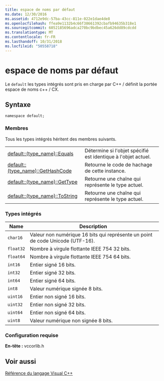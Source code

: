 ```yaml
---
title: espace de noms par défaut
ms.date: 12/30/2016
ms.assetid: 4712e9dc-57ba-43cc-811e-022e1dae4de8
ms.openlocfilehash: ffea9e1132b4c66f38661392cbafb94635b318e1
ms.sourcegitcommit: 6052185696adca270bc9bdbec45a626dd89cdcdd
ms.translationtype: MT
ms.contentlocale: fr-FR
ms.lasthandoff: 10/31/2018
ms.locfileid: "50558718"
---
```

# <a name="default-namespace"></a>espace de noms par défaut

Le `default` les types intégrés sont pris en charge par C++ / définit la portée espace de noms c++ / CX.

## <a name="syntax"></a>Syntaxe

```
namespace default;
```

### <a name="members"></a>Membres

Tous les types intégrés héritent des membres suivants.

|||
|-|-|
|[default::(type_name)::Equals](../cppcx/default-type-name-equals-method.md)|Détermine si l'objet spécifié est identique à l'objet actuel.|
|[default::(type_name)::GetHashCode](../cppcx/default-type-name-gethashcode-method.md)|Retourne le code de hachage de cette instance.|
|[default::(type_name)::GetType](../cppcx/default-type-name-gettype-method.md)|Retourne une chaîne qui représente le type actuel.|
|[default::(type_name)::ToString](../cppcx/default-type-name-tostring-method.md)|Retourne une chaîne qui représente le type actuel.|

### <a name="built-in-types"></a>Types intégrés

|Name|Description|
|----------|-----------------|
|`char16`|Valeur non numérique 16 bits qui représente un point de code Unicode (UTF-16).|
|`float32`|Nombre à virgule flottante IEEE 754 32 bits.|
|`float64`|Nombre à virgule flottante IEEE 754 64 bits.|
|`int16`|Entier signé 16 bits.|
|`int32`|Entier signé 32 bits.|
|`int64`|Entier signé 64 bits.|
|`int8`|Valeur numérique signée 8 bits.|
|`uint16`|Entier non signé 16 bits.|
|`uint32`|Entier non signé 32 bits.|
|`uint64`|Entier non signé 64 bits.|
|`uint8`|Valeur numérique non signée 8 bits.|

### <a name="requirements"></a>Configuration requise

**En-tête :** vccorlib.h

## <a name="see-also"></a>Voir aussi

[Référence du langage Visual C++](../cppcx/visual-c-language-reference-c-cx.md)